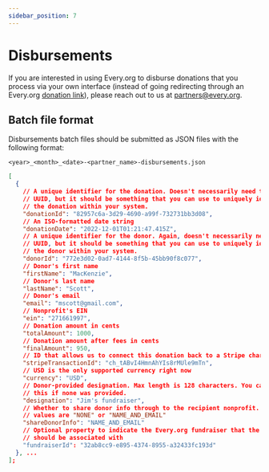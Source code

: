 ```yaml
---
sidebar_position: 7
---
```


# Disbursements

If you are interested in using Every.org to disburse donations that you process
via your own interface (instead of going redirecting through an Every.org
[donation link](./donate-link.md)), please reach out to us at
[partners@every.org](mailto:partners@every.org).

## Batch file format

Disbursements batch files should be submitted as JSON files with the following
format:

`<year>_<month>_<date>-<partner_name>-disbursements.json`

```json
[
  {
    // A unique identifier for the donation. Doesn't necessarily need to be a
    // UUID, but it should be something that you can use to uniquely identify
    // the donation within your system.
    "donationId": "82957c6a-3d29-4690-a99f-732731bb3d08",
    // An ISO-formatted date string
    "donationDate": "2022-12-01T01:21:47.415Z",
    // A unique identifier for the donor. Again, doesn't necessarily need to be a
    // UUID, but it should be something that you can use to uniquely identify
    // the donor within your system.
    "donorId": "772e3d02-0ad7-4144-8f5b-45bb90f8c077",
    // Donor's first name
    "firstName": "MacKenzie",
    // Donor's last name
    "lastName": "Scott",
    // Donor's email
    "email": "mscott@gmail.com",
    // Nonprofit's EIN
    "ein": "271661997",
    // Donation amount in cents
    "totalAmount": 1000,
    // Donation amount after fees in cents
    "finalAmount": 950,
    // ID that allows us to connect this donation back to a Stripe charge
    "stripeTransactionId": "ch_tABvI4HmnAhYIs8rMUle9mTn",
    // USD is the only supported currency right now
    "currency": "USD",
    // Donor-provided designation. Max length is 128 characters. You can omit
    // this if none was provided.
    "designation": "Jim's fundraiser",
    // Whether to share donor info through to the recipient nonprofit. Valid
    // values are "NONE" or "NAME_AND_EMAIL"
    "shareDonorInfo": "NAME_AND_EMAIL"
    // Optional property to indicate the Every.org fundraiser that the donation
    // should be associated with
    "fundraiserId": "32ab8cc9-e895-4374-8955-a32433fc193d"
  }, ...
];
```
